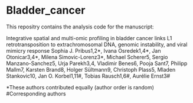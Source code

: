 # Bladder_cancer

This repositry contains the analysis code for the manuscript: 


Integrative spatial and multi-omic profiling in bladder cancer links L1 retrotransposition to extrachromosomal DNA, genomic instability, and viral mimicry response
Sophia J. Pribus1,2*, Ivana Osredek1,4*, Jan Otonicar3,4*, Milena Simovic-Lorenz3*, Michael Scherer5, Sergio Manzano-Sanchez5, Urja Parekh3,4, Vladimir Benes6, Pooja Sant7, Philipp Mallm7, Karsten Brand8, Holger Sültmann9, Christoph Plass5, Mladen Stankovic10, Jan O. Korbel1,11#, Tobias Rausch1,6#, Aurélie Ernst3#

*These authors contributed equally (author order is random)
#Corresponding authors
